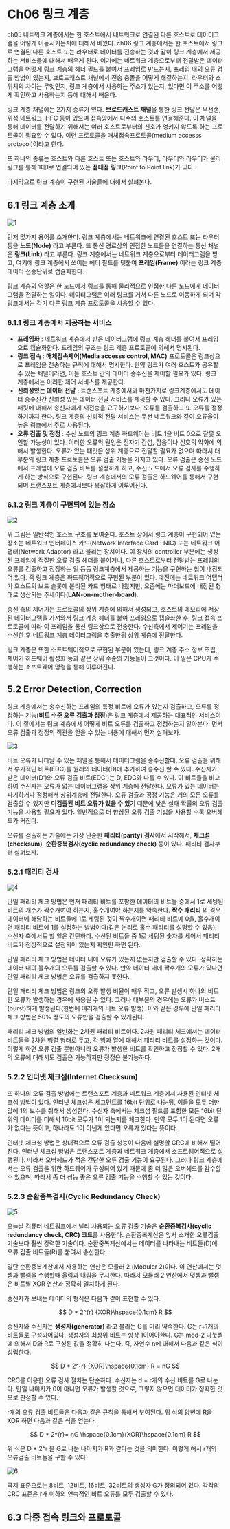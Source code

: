 # Ch06 링크 계층

ch05 네트워크 계층에서는 한 호스트에서 네트워크로 연결된 다른 호스트로 데이터그램을 어떻게 이동시키는지에 대해서 배웠다. ch06 링크 계층에서는 한 호스트에서 링크로 연결된 다른 호스트 또는 라우터로 데이터를 전송하는 것과 같이 링크 계층에서 제공하는 서비스들에 대해서 배우게 된다. 여기에는 네트워크 계층으로부터 전달받은 데이터그램을 어떻게 링크 계층의 헤더 필드를 붙여서 프레임로 만드는지, 프레임 내의 오류 검출 방법이 있는지, 브로드캐스트 채널에서 전송 충돌을 어떻게 해결하는지, 라우터와 스위치의 차이는 무엇인지, 링크 계층에서 사용하는 주소가 있는지, 있다면 이 주소를 어떻게 확인하고 사용하는지 등에 대해서 배운다.

링크 계층 채널에는 2가지 종류가 있다. **브로드캐스트 채널**을 통한 링크 전달은 무선랜, 위성 네트워크, HFC 등이 있으며 접속망에서 다수의 호스트를 연결해준다. 이 채널을 통해 데이터를 전달하기 위해서는 여러 호스트로부터의 신호가 엉키지 않도록 하는 프로토콜이 필요할 수 있다. 이런 프로토콜을 매체접속프로토콜(medium accesss protocol)이라고 한다.

또 하나의 종류는 호스트와 다른 호스트 또는 호스트와 라우터, 라우터와 라우터가 물리 링크를 통해 1대1로 연결되어 있는 **점대점 링크**(Point to Point link)가 있다.

마지막으로 링크 계층이 구현된 기술들에 대해서 살펴본다.

## 6.1 링크 계층 소개

![1](image/1.png)

먼저 몇가지 용어를 소개한다. 링크 계층에서는 네트워크에 연결된 호스트 또는 라우터 등을 **노드(Node)** 라고 부른다. 또 통신 경로상의 인접한 노드들을 연결하는 통신 채널은 **링크(Link)** 라고 부른다. 링크 계층에서는 네트워크 계층으로부터 데이터그램을 받고, 여기에 링크 계층에서 쓰이는 헤더 필드를 덧붙여 **프레임(Frame)** 이라는 링크 계층 데이터 전송단위로 캡슐화한다.

링크 계층의 역할은 한 노드에서 링크를 통해 물리적으로 인접한 다른 노드에게 데이터그램을 전달하는 일이다. 데이터그램은 여러 링크를 거쳐 다른 노드로 이동하게 되며 각 링크에서는 각기 다른 링크 계층 프로토콜을 사용할 수 있다.

### 6.1.1 링크 계층에서 제공하는 서비스

- **프레임화** : 네트워크 계층에서 받은 데이터그램에 링크 계층 헤더를 붙여서 프레임으로 캡슐화한다. 프레임의 구조는 링크 계층 프로토콜에 의해서 명시된다.
- **링크 접속** : **매체접속제어(Media accesss control, MAC)** 프로토콜은 링크상으로 프레임을 전송하는 규칙에 대해서 명시한다. 만약 링크가 여러 호스트가 공유할 수 있는 채널이라면, 이들 호스트 간의 데이터 송수신을 제어할 필요가 있다. 링크 계층에서는 이러한 제어 서비스를 제공한다.
- **신뢰성있는 데이터 전달** : 트랜스포트 계층에서와 마찬가지로 링크계층에서도 데이터 송수신간 신뢰성 있는 데이터 전달 서비스를 제공할 수 있다. 그러나 오류가 있는 패킷에 대해서 송신자에게 재전송을 요구하기보다, 오류를 검출하고 또 오류를 정정하기까지 한다. 링크 계층의 신뢰적 전달 서비스는 무선 네트워크와 같이 오류율이 높은 링크에서 주로 사용된다.
- **오류 검출 및 정정** : 수신 노드의 링크 계층 하드웨어는 비트 1을 비트 0으로 잘못 오인할 가능성이 있다. 이러한 오류의 원인은 전자기 간섭, 잡음이나 신호의 약화에 의해서 발생한다. 오류가 있는 패킷은 상위 계층으로 전달할 필요가 없으며 따라서 대부분의 링크 계층 프로토콜은 오류 검출 기능을 가지고 있다. 오류 검출은 송신 노드에서 프레임에 오류 검출 비트를 설정하게 하고, 수신 노드에서 오류 검사를 수행하게 하는 방식으로 구현된다. 링크 계층에서의 오류 검출은 하드웨어를 통해서 구현되며 트랜스포트 계층에서보다 복잡하게 이루어진다.

### 6.1.2 링크 계층이 구현되어 있는 장소

![2](image/2.png)

위 그림은 일반적인 호스트 구조를 보여준다. 호스트 상에서 링크 계층이 구현되어 있는 장소는 네트워크 인터페이스 카드(Network Interface Card : NIC) 또는 네트워크 어댑터(Network Adaptor) 라고 불리는 장치이다. 이 장치의 controller 부분에는 생성된 프레임에 적절한 오류 검출 헤더를 붙이거나, 다른 호스트로부터 전달받는 프레임의 오류를 검출하고 정장하는 일 등등 링크계층에서 제공하는 기능을 구현하는 칩이 내장되어 있다. 즉 링크 계층은 하드웨어적으로 구현된 부분이 있다. 예전에는 네트워크 어댑터가 호스트의 보드 슬롯에 분리된 카드 형태로 나왔지만, 요즘에는 마더보드에 내장된 형태로 생산되는 추세이다(**LAN-on-mother-board**).

송신 측의 제어기는 프로토콜의 상위 계층에 의해서 생성되고, 호스트의 메모리에 저장된 데이터그램을 가져와서 링크 계층 헤더를 붙여 프레임으로 캡슐화한 후, 링크 접속 프로토콜에 따라 이 프레임을 통신 링크상으로 전송한다. 수신측에서 제어기는 프레임을 수신한 후 네트워크 계층 데이터그램을 추출한뒤 상위 계층에 전달한다.

링크 계층은 또한 소프트웨어적으로 구현된 부분이 있는데, 링크 계층 주소 정보 조립, 제어기 하드웨어 활성화 등과 같은 상위 수준의 기능들이 그것이다. 이 일은 CPU가 수행하는 소프트웨어 명령을 통해 이루어진다.

## 5.2 Error Detection, Correction

링크 계층에서는 송수신하는 프레임의 특정 비트에 오류가 있는지 검출하고, 오류를 정정하는 기능(**비트 수준 오류 검출과 정정**)은 링크 계층에서 제공하는 대표적인 서비스이다. 이 절에서는 링크 계층에서 어떻게 비트 오류를 검출하고 정정하는지 알아본다. 먼저 오류 검출과 정정의 직관을 얻을 수 있는 내용에 대해서 먼저 살펴보자.

![3](image/3.png)

비트 오류가 나타날 수 있는 채널을 통해서 데이터그램을 송수신할때, 오류 검출을 위해서 부가적인 비트(EDC)를 원래의 데이터(D)에 추가하여 송수신 할 수 있다. 수신자가 받은 데이터(D')와 오류 검출 비트(EDC')는 D, EDC와 다를 수 있다. 이 비트들을 비교하여 수신자는 오류가 없는 데이터그램을 상위 계층에 전달한다. 오류가 있는 데이터는 파기하거나 정정해서 상위계층에 전달한다. 오류 검출과 정정 기능은 거의 모든 오류를 검출할 수 있지만 **미검출된 비트 오류가 있을 수 있기** 때문에 낮은 실패 확률의 오류 검출 기능을 사용할 필요가 있다. 일반적으로 더 향상된 오류 검출 기법을 사용할 수록 오버헤드가 커진다.

오류를 검출하는 기술에는 가장 단순한 **패리티(parity) 검사**에서 시작해서, **체크섬(checksum)**, **순환중복검사(cyclic redundancy check)** 등이 있다. 패리티 검사부터 살펴보자.

### 5.2.1 패리티 검사

![4](image/4.png)

단일 패리티 체크 방법은 먼저 패리티 비트를 포함한 데이터의 비트들 중에서 1로 세팅된 비트의 개수가 짝수개여야 하는지, 홀수개여야 하는지를 약속한다. **짝수 패리티** 의 경우 데이터에 해당하는 비트들에 1로 세팅된 것이 짝수개이면 패리티 비트에 0을, 홀수개이면 패리티 비트에 1를 설정하는 방법이다(같은 논리로 홀수 패리티를 설명할 수 있음). 수신자 측에서도 할 일은 간단하다. 수신된 비트들 중 1로 세팅된 숫자를 세어서 패리티 비트가 정상적으로 설정되어 있는지 확인만 하면 된다.

단일 패리티 체크 방법은 데이터 내에 오류가 있는지 없는지만 검출할 수 있다. 정확히는 데이터 내의 홀수개의 오류를 검출할 수 있다. 만약 데이터 내에 짝수개의 오류가 있다면 단일 패리티 체크 방법은 오류를 검출하지 못한다.

단일 패리티 체크 방법은 링크의 오류 발생 비율이 매우 작고, 오류 발생시 하나의 비트만 오류가 발생하는 경우에 사용될 수 있다. 그러나 대부분의 경우에는 오류가 버스트(burst)하게 발생된다(한번에 여러개의 비트 오류 발생). 이와 같은 경우에 단일 패리티 체크 방법은 50% 정도의 오류만을 검출할 수 있게된다.

패리티 체크 방법의 일반화는 2차원 패리티 비트이다. 2차원 패리티 체크에서는 데이터 비트들을 2차원 행렬 형태로 두고, 각 행과 열에 대해서 패리티 비트를 설정하는 것이다. 이렇게 하면 오류 검출 뿐만아니라 오류가 발생한 비트를 확인하고 정정할 수 있다. 2개의 오류에 대해서도 검출은 가능하지만 정정은 불가능하다.

### 5.2.2 인터넷 체크섬(Internet Checksum)

또 하나의 오류 검출 방법에는 트랜스포트 계층과 네트워크 계층에서 사용된 인터넷 체크섬 방법이 있다. 인터넷 체크섬은 세그먼트를 16bit 단위로 나눈뒤, 이들을 모두 더한값에 1의 보수를 취해서 생성한다. 수신자 측에서는 체크섬 필드를 포함한 모든 16bit 단위의 데이터를 더해서 16bit 모두가 1이 되는지를 체크한다. 만약 모두 1이 된다면 오류가 없다는 뜻이고, 하나라도 1이 아닌게 있다면 오류가 있다는 뜻이다.

인터넷 체크섬 방법은 상대적으로 오류 검출 성능이 다음에 설명할 CRC에 비해서 떨어진다. 인터넷 체크섬 방법은 트랜스포트 계층과 네트워크 계층에서 소프트웨어적으로 실행된다. 따라서 오버헤드가 적은 간단한 오류 검출 기능이 요구된다. 그러나 링크 계층에서는 오류 검출을 위한 하드웨어가 구성되어 있기 때문에 좀 더 많은 오버헤드를 감수할 수 있으며, 따라서 좀 더 성능 좋은 오류 검출 기능을 수행할 수 있는 것이다.

### 5.2.3 순환중복검사(Cyclic Redundancy Check)

![5](image/5.png)

오늘날 컴퓨터 네트워크에서 널리 사용되는 오류 검출 기술은 **순환중복검사(cyclic redundancy check, CRC) 코드**를 사용한다. 순환중복계산은 앞서 소개한 오류검출 기술보다 훨씬 강력한 기술이다. 순환중복계산에서는 데이터를 나타내는 비트들(D)에 오류 검출 비트들(R)를 붙여서 송신한다.

일단 순환중복계산에서 사용하는 연산은 모듈러 2 (Moduler 2)이다. 이 연산에서는 덧셈과 뺄셈을 수행할때 올림과 내림을 무시한다. 따라서 모듈러 2 연산에서 덧셈과 뺄셈은 비트별 XOR 연산과 정확히 일치하게 된다.

송신자가 보내는 데이터의 형식은 다음과 같이 표현할 수 있다.

$$
D * 2^{r} {XOR}\hspace{0.1cm} R
$$

송신자와 수신자는 **생성자(generator)** 라고 불리는 G를 미리 약속한다. G는 r+1개의 비트들로 구성되어있다. 생성자의 최상위 비트는 항상 1이어야한다. G는 mod-2 나눗셈에 의해서 D와 R로 구성된 값을 정확히 나눈다. 즉, 자연수 n에 대해서 다음과 같은 식이 성립한다.

$$
D * 2^{r} {XOR}\hspace{0.1cm} R = nG
$$

CRC를 이용한 오류 검사 절차는 단순하다. 수신자는 d + r개의 수신 비트를 G로 나눈다. 만일 나머지가 0이 아니면 오류가 발생할 것으로, 그렇지 않으면 데이터가 정확한 것으로 판정할 수 있다.

r개의 오류 검출 비트들은 다음과 같은 규칙을 통해서 부여된다. 위 식의 양변에 R을 XOR 하면 다음과 같은 식을 얻는다.

$$
D * 2^{r}= nG \hspace{0.1cm}{XOR}\hspace{0.1cm} R
$$

위 식은 D * 2^r 을 G로 나눈 나머지가 R과 같다는 것을 의미한다. 이렇게 해서 r개의 오류검출 비트들을 구할 수 있다.

![6](image/6.png)

국제 표준으로는 8비트, 12비트, 16비트, 32비트의 생성자 G가 정의되어 있다. 각각의 CRC 표준은 r개 이하의 연속적인 비트 오류를 모두 검출할 수 있다.

## 6.3 다중 접속 링크와 프로토콜
